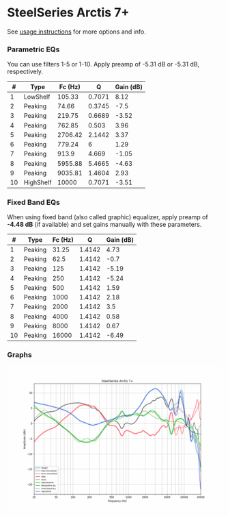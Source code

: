 # SteelSeries Arctis 7+
See [usage instructions](https://github.com/jaakkopasanen/AutoEq#usage) for more options and info.

### Parametric EQs
You can use filters 1-5 or 1-10. Apply preamp of -5.31 dB or -5.31 dB, respectively.

|   # | Type      |   Fc (Hz) |      Q |   Gain (dB) |
|-----|-----------|-----------|--------|-------------|
|   1 | LowShelf  |    105.33 | 0.7071 |        8.12 |
|   2 | Peaking   |     74.66 | 0.3745 |       -7.5  |
|   3 | Peaking   |    219.75 | 0.6689 |       -3.52 |
|   4 | Peaking   |    762.85 | 0.503  |        3.96 |
|   5 | Peaking   |   2706.42 | 2.1442 |        3.37 |
|   6 | Peaking   |    779.24 | 6      |        1.29 |
|   7 | Peaking   |    913.9  | 4.669  |       -1.05 |
|   8 | Peaking   |   5955.88 | 5.4665 |       -4.63 |
|   9 | Peaking   |   9035.81 | 1.4604 |        2.93 |
|  10 | HighShelf |  10000    | 0.7071 |       -3.51 |

### Fixed Band EQs
When using fixed band (also called graphic) equalizer, apply preamp of **-4.48 dB** (if available) and set gains manually with these parameters.

|   # | Type    |   Fc (Hz) |      Q |   Gain (dB) |
|-----|---------|-----------|--------|-------------|
|   1 | Peaking |     31.25 | 1.4142 |        4.73 |
|   2 | Peaking |     62.5  | 1.4142 |       -0.7  |
|   3 | Peaking |    125    | 1.4142 |       -5.19 |
|   4 | Peaking |    250    | 1.4142 |       -5.24 |
|   5 | Peaking |    500    | 1.4142 |        1.59 |
|   6 | Peaking |   1000    | 1.4142 |        2.18 |
|   7 | Peaking |   2000    | 1.4142 |        3.5  |
|   8 | Peaking |   4000    | 1.4142 |        0.58 |
|   9 | Peaking |   8000    | 1.4142 |        0.67 |
|  10 | Peaking |  16000    | 1.4142 |       -6.49 |

### Graphs
![](./SteelSeries%20Arctis%207+.png)
